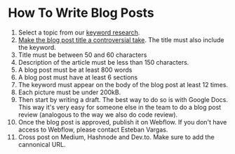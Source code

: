 # How To Write Blog Posts

1. Select a topic from our [keyword research](https://docs.google.com/spreadsheets/d/1we5xjMmjxK4hTbmjbqUrIYgxgu8wav_spgxgKB3vWQo/edit#gid=0).
2. [Make the blog post title a controversial take](https://handbook.opencoreventures.com/marketing-branding#50ba0c4eb9f140b29f93bff771e9f0ef). The title must also include the keyword. 
3. Title must be between 50 and 60 characters
4. Description of the article must be less than 150 characters.
5. A blog post must be at least 800 words
6. A blog post must have at least 6 sections
7. The keyword must appear on the body of the blog post at least 12 times.
8. Each picture must be under 200kB. 
9. Then start by writing a draft. The best way to do so is with Google Docs. This way it's very easy for someone else in the team to do a blog post review (analogous to the way we also do code review).
10. Once the blog post is approved, publish it on Webflow. If you don't have access to Webflow, please contact Esteban Vargas. 
11. Cross post on Medium, Hashnode and Dev.to. Make sure to add the cannonical URL. 
